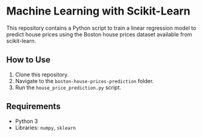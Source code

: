 # Machine Learning with Scikit-Learn

This repository contains a Python script to train a linear regression model to predict house prices using the Boston house prices dataset available from scikit-learn.

## How to Use

1. Clone this repository.
2. Navigate to the `boston-house-prices-prediction` folder.
3. Run the `house_price_prediction.py` script.

## Requirements

- Python 3
- Libraries: `numpy`, `sklearn`

